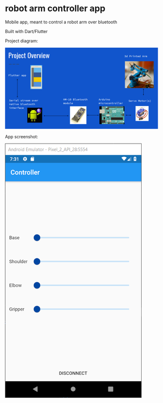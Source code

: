 # robot arm controller app
Mobile app, meant to control a robot arm over bluetooth

Built with Dart/Flutter

Project diagram:

![project diagram](arm_diagram.PNG?raw=true "project diagram")

App screenshot:

![app screenshot](arm_snip1.PNG?raw=true "app screenshot")
